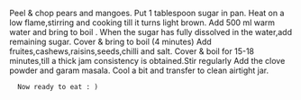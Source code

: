 Peel & chop pears and mangoes.
Put 1 tablespoon sugar in pan.
Heat on a low flame,stirring and cooking till it turns light brown.
Add 500 ml warm water and bring to boil .
When the sugar has fully dissolved in the water,add remaining sugar.
Cover & bring to boil (4 minutes)
Add fruites,cashews,raisins,seeds,chilli and salt.
Cover & boil for 15-18 minutes,till a thick jam consistency is obtained.Stir regularly
Add the clove powder and garam masala.
Cool a bit and transfer to clean airtight jar.

      Now ready to eat : ) 